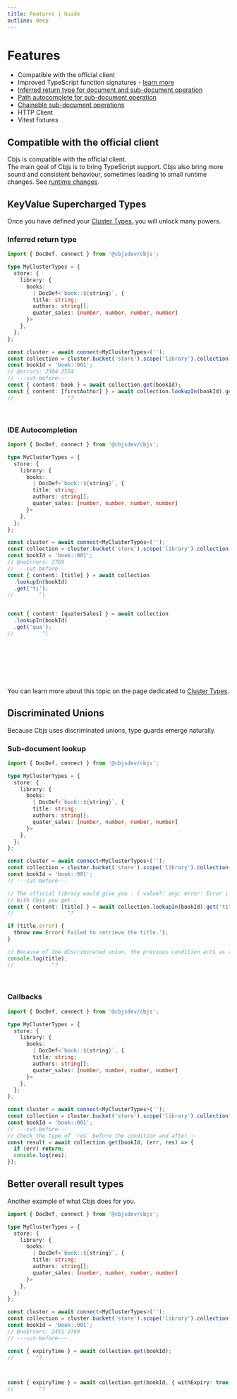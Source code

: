 ```yaml
---
title: Features | Guide
outline: deep
---
```


# Features

- Compatible with the official client
- Improved TypeScript function signatures - [learn more](#discriminated-unions)
- [Inferred return type for document and sub-document operation](#inferred-return-type)
- [Path autocomplete for sub-document operation](#ide-autocompletion)
- [Chainable sub-document operations](/guide/services/kv#chainable-sub-doc-operations)
- HTTP Client
- Vitest fixtures

## Compatible with the official client

Cbjs is compatible with the official client.  
The main goal of Cbjs is to bring TypeScript support.
Cbjs also bring more sound and consistent behaviour, sometimes leading to small runtime changes. See [runtime changes](runtime-changes).

## KeyValue Supercharged Types

Once you have defined your [Cluster Types](cluster-types), you will unlock many powers.

### Inferred return type

```ts twoslash
import { DocDef, connect } from '@cbjsdev/cbjs';

type MyClusterTypes = {
  store: {
    library: {
      books:
        | DocDef<`book::${string}`, {
        title: string;
        authors: string[];
        quater_sales: [number, number, number, number]
      }>
    },
  };
};

const cluster = await connect<MyClusterTypes>('');
const collection = cluster.bucket('store').scope('library').collection('books');
const bookId = 'book::001';
// @errors: 2304 2554 
// ---cut-before---
const { content: book } = await collection.get(bookId);
const { content: [firstAuthor] } = await collection.lookupIn(bookId).get('authors[0]');
//                 ^?
```
&nbsp;
&nbsp;
&nbsp;

### IDE Autocompletion

```ts twoslash
import { DocDef, connect } from '@cbjsdev/cbjs';

type MyClusterTypes = {
  store: {
    library: {
      books:
        | DocDef<`book::${string}`, {
        title: string;
        authors: string[];
        quater_sales: [number, number, number, number]
      }>
    },
  };
};

const cluster = await connect<MyClusterTypes>('');
const collection = cluster.bucket('store').scope('library').collection('books');
const bookId = 'book::001';
// @noErrors: 2769
// ---cut-before---
const { content: [title] } = await collection
  .lookupIn(bookId)
  .get('ti');
//        ^|


const { content: [quaterSales] } = await collection
  .lookupIn(bookId)
  .get('qua');
//         ^|
```

&nbsp;
&nbsp;  
&nbsp;  
&nbsp;  
&nbsp;  
&nbsp;

You can learn more about this topic on the page dedicated to [Cluster Types](cluster-types).


## Discriminated Unions

Because Cbjs uses discriminated unions, type guards emerge naturally.

### Sub-document lookup
```ts twoslash
import { DocDef, connect } from '@cbjsdev/cbjs';

type MyClusterTypes = {
  store: {
    library: {
      books:
        | DocDef<`book::${string}`, {
        title: string;
        authors: string[];
        quater_sales: [number, number, number, number]
      }>
    },
  };
};

const cluster = await connect<MyClusterTypes>('');
const collection = cluster.bucket('store').scope('library').collection('books');
const bookId = 'book::001';
// ---cut-before---

// The official library would give you : { value?: any; error: Error | null }
// With Cbjs you get :
const { content: [title] } = await collection.lookupIn(bookId).get('title');
//                 ^?

if (title.error) {
  throw new Error('Failed to retrieve the title.');
}

// Because of the discriminated union, the previous condition acts as a type guard.
console.log(title);
//            ^?
```

&nbsp;  

### Callbacks

```ts twoslash
import { DocDef, connect } from '@cbjsdev/cbjs';

type MyClusterTypes = {
  store: {
    library: {
      books:
        | DocDef<`book::${string}`, {
        title: string;
        authors: string[];
        quater_sales: [number, number, number, number]
      }>
    },
  };
};

const cluster = await connect<MyClusterTypes>('');
const collection = cluster.bucket('store').scope('library').collection('books');
const bookId = 'book::001';
// ---cut-before---
// Check the type of `res` before the condition and after ✨
const result = await collection.get(bookId, (err, res) => {
  if (err) return;
  console.log(res);
});
```

## Better overall result types

Another example of what Cbjs does for you.

```ts twoslash
import { DocDef, connect } from '@cbjsdev/cbjs';

type MyClusterTypes = {
  store: {
    library: {
      books:
        | DocDef<`book::${string}`, {
        title: string;
        authors: string[];
        quater_sales: [number, number, number, number]
      }>
    },
  };
};

const cluster = await connect<MyClusterTypes>('');
const collection = cluster.bucket('store').scope('library').collection('books');
const bookId = 'book::001';
// @noErrors: 2451 2769
// ---cut-before---

const { expiryTime } = await collection.get(bookId);
//       ^?



const { expiryTime } = await collection.get(bookId, { withExpiry: true });
//        ^?
```

&nbsp;  
&nbsp;  

